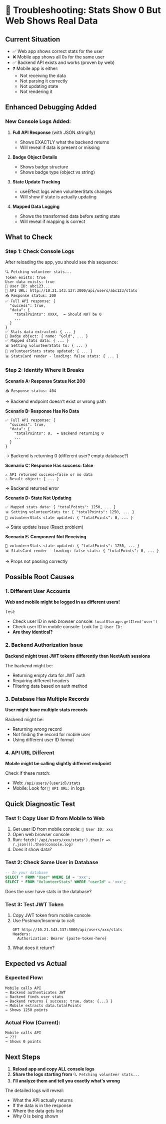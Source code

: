 # 🐛 Troubleshooting: Stats Show 0 But Web Shows Real Data

## Current Situation
- ✅ Web app shows correct stats for the user
- ❌ Mobile app shows all 0s for the same user
- ✅ Backend API exists and works (proven by web)
- ❓ Mobile app is either:
  - Not receiving the data
  - Not parsing it correctly
  - Not updating state
  - Not rendering it

## Enhanced Debugging Added

### New Console Logs Added:

1. **Full API Response** (with JSON.stringify)
   - Shows EXACTLY what the backend returns
   - Will reveal if data is present or missing

2. **Badge Object Details**
   - Shows badge structure
   - Shows badge type (object vs string)

3. **State Update Tracking**
   - useEffect logs when volunteerStats changes
   - Will show if state is actually updating

4. **Mapped Data Logging**
   - Shows the transformed data before setting state
   - Will reveal if mapping is correct

## What to Check

### Step 1: Check Console Logs

After reloading the app, you should see this sequence:

```
🔍 Fetching volunteer stats...
Token exists: true
User data exists: true
👤 User ID: abc123...
📡 API URL: http://10.21.143.137:3000/api/users/abc123/stats
📥 Response status: 200
✅ Full API response: {
  "success": true,
  "data": {
    "totalPoints": XXXX,  ← Should NOT be 0
    ...
  }
}
✅ Stats data extracted: { ... }
🏅 Badge object: { name: "Gold", ... }
✅ Mapped stats data: { ... }
📊 Setting volunteerStats to: { ... }
🔄 volunteerStats state updated: { ... }
📊 StatsCard render - loading: false stats: { ... }
```

### Step 2: Identify Where It Breaks

**Scenario A: Response Status Not 200**
```
📥 Response status: 404
```
→ Backend endpoint doesn't exist or wrong path

**Scenario B: Response Has No Data**
```
✅ Full API response: {
  "success": true,
  "data": {
    "totalPoints": 0,  ← Backend returning 0
    ...
  }
}
```
→ Backend is returning 0 (different user? empty database?)

**Scenario C: Response Has success: false**
```
⚠️ API returned success=false or no data
⚠️ Result object: { ... }
```
→ Backend returned error

**Scenario D: State Not Updating**
```
✅ Mapped stats data: { "totalPoints": 1250, ... }
📊 Setting volunteerStats to: { "totalPoints": 1250, ... }
🔄 volunteerStats state updated: { "totalPoints": 0, ... }
```
→ State update issue (React problem)

**Scenario E: Component Not Receiving**
```
🔄 volunteerStats state updated: { "totalPoints": 1250, ... }
📊 StatsCard render - loading: false stats: { "totalPoints": 0, ... }
```
→ Props not passing correctly

## Possible Root Causes

### 1. Different User Accounts
**Web and mobile might be logged in as different users!**

Test:
- Check user ID in web browser console: `localStorage.getItem('user')`
- Check user ID in mobile console: Look for `👤 User ID:`
- **Are they identical?**

### 2. Backend Authorization Issue
**Backend might treat JWT tokens differently than NextAuth sessions**

The backend might be:
- Returning empty data for JWT auth
- Requiring different headers
- Filtering data based on auth method

### 3. Database Has Multiple Records
**User might have multiple stats records**

Backend might be:
- Returning wrong record
- Not finding the record for mobile user
- Using different user ID format

### 4. API URL Different
**Mobile might be calling slightly different endpoint**

Check if these match:
- Web: `/api/users/{userId}/stats`
- Mobile: Look for `📡 API URL:` in logs

## Quick Diagnostic Test

### Test 1: Copy User ID from Mobile to Web

1. Get user ID from mobile console: `👤 User ID: xxx`
2. Open web browser console
3. Run: `fetch('/api/users/xxx/stats').then(r => r.json()).then(console.log)`
4. Does it show data?

### Test 2: Check Same User in Database

```sql
-- In your database
SELECT * FROM "User" WHERE id = 'xxx';
SELECT * FROM "VolunteerStats" WHERE "userId" = 'xxx';
```

Does the user have stats in the database?

### Test 3: Test JWT Token

1. Copy JWT token from mobile console
2. Use Postman/Insomnia to call:
   ```
   GET http://10.21.143.137:3000/api/users/xxx/stats
   Headers:
     Authorization: Bearer {paste-token-here}
   ```
3. What does it return?

## Expected vs Actual

### Expected Flow:
```
Mobile calls API
→ Backend authenticates JWT
→ Backend finds user stats
→ Backend returns { success: true, data: {...} }
→ Mobile extracts data.totalPoints
→ Shows 1250 points
```

### Actual Flow (Current):
```
Mobile calls API
→ ???
→ Shows 0 points
```

## Next Steps

1. **Reload app and copy ALL console logs**
2. **Share the logs starting from** `🔍 Fetching volunteer stats...`
3. **I'll analyze them and tell you exactly what's wrong**

The detailed logs will reveal:
- What the API actually returns
- If the data is in the response
- Where the data gets lost
- Why 0 is being shown

